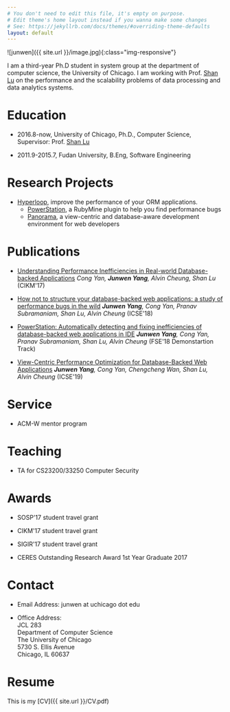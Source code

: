 ```yaml
---
# You don't need to edit this file, it's empty on purpose.
# Edit theme's home layout instead if you wanna make some changes
# See: https://jekyllrb.com/docs/themes/#overriding-theme-defaults
layout: default 
---
```


![junwen]({{ site.url }}/image.jpg){:class="img-responsive"}


I am a third-year Ph.D student in system group at the department of computer science, the University of Chicago. I am working with Prof. [Shan Lu](http://people.cs.uchicago.edu/~shanlu) on the performance and the scalability problems of
data processing and data analytics systems.

# Education
- 2016.8-now, University of Chicago, Ph.D., Computer Science, Supervisor: Prof. [Shan Lu](http://people.cs.uchicago.edu/~shanlu)

- 2011.9-2015.7, Fudan University, B.Eng, Software Engineering

# Research Projects

- [Hyperloop](http://hyperloop.cs.uchicago.edu), improve the performance of your ORM applications.
   - [PowerStation](http://hyperloop.cs.uchicago.edu/powerstation), a RubyMine plugin to help you find performance bugs
   - [Panorama](https://hyperloop-rails.github.io/panorama/), a view-centric and database-aware development environment for web developers

# Publications

- [Understanding Performance Inefficiencies in Real-world Database-backed Applications](https://hyperloop-rails.github.io/study_db.pdf) *Cong Yan, **Junwen Yang**, Alvin Cheung, Shan Lu* (CIKM'17)

- [How not to structure your database-backed web applications: a study of performance bugs in the wild](https://hyperloop-rails.github.io/220-HowNotStructure.pdf) ***Junwen Yang**, Cong Yan, Pranav Subramaniam, Shan Lu, Alvin Cheung* (ICSE'18)

- [PowerStation: Automatically detecting and fixing inefficiencies of database-backed web applications in IDE](https://hyperloop-rails.github.io/powerstation.pdf) ***Junwen Yang**, Cong Yan, Pranav Subramaniam, Shan Lu, Alvin Cheung* (FSE'18 Demonstartion Track)

- [View-Centric Performance Optimization for Database-Backed Web Applications](#) ***Junwen Yang**, Cong Yan, Chengcheng Wan, Shan Lu, Alvin Cheung* (ICSE'19)
   

# Service

- ACM-W mentor program

# Teaching

- TA for CS23200/33250 Computer Security

# Awards

- SOSP'17 student travel grant

- CIKM'17 student travel grant

- SIGIR'17 student travel grant

- CERES Outstanding Research Award 1st Year Graduate 2017

# Contact

- Email Address: junwen at uchicago dot edu

- Office Address: <br/>
   JCL 283 <br/>
   Department of Computer Science <br/>
   The University of Chicago <br/>
   5730 S. Ellis Avenue <br/>
   Chicago, IL 60637 <br/>

# Resume

This is my [CV]({{ site.url }}/CV.pdf)
